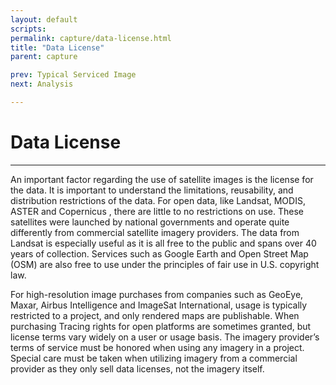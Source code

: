 ```yaml
---
layout: default
scripts:
permalink: capture/data-license.html
title: "Data License"
parent: capture

prev: Typical Serviced Image
next: Analysis

---
```


# Data License

---

An important factor regarding the use of satellite images is the license for the data. It is important to understand the limitations, reusability, and distribution restrictions of the data. For open data, like Landsat, MODIS, ASTER and Copernicus , there are little to no restrictions on use. These satellites were launched by national governments and operate quite differently from commercial satellite imagery providers. The data from Landsat is especially useful as it is all free to the public and spans over 40 years of collection. Services such as Google Earth and Open Street Map (OSM) are also free to use under the principles of fair use in U.S. copyright law. 

For high-resolution image purchases from companies such as GeoEye, Maxar, Airbus Intelligence and ImageSat International, usage is typically restricted to a project, and only rendered maps are publishable. When purchasing Tracing rights for open platforms are sometimes granted, but license terms vary widely on a user or usage basis. The imagery provider’s terms of service must be honored when using any imagery in a project. Special care must be taken when utilizing imagery from a commercial provider as they only sell data licenses, not the imagery itself. 
